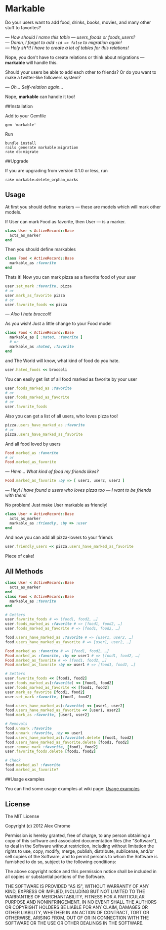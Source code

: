 # Markable

Do your users want to add food, drinks, books, movies, and many
other stuff to favorites?

_— How should I name this table — users_foods or foods_users?_<br/>
_— Damn, I forget to add ```:id => false``` to migration again!_<br/>
_— Holy sh*t! I have to create a lot of tables for this relations!_

Nope, you don't have to create relations or think about migrations — **markable** will handle this.

Should your users be able to add each other to friends? Or do you want to
make a twitter-like followers system?

_— Oh… Self-relation again…_

Nope, **markable** can handle it too!



##Installation

Add to your Gemfile

```
gem 'markable'
```

Run

```
bundle install
rails generate markable:migration
rake db:migrate
```

##Upgrade

If you are upgrading from version 0.1.0 or less, run
```
rake markable:delete_orphan_marks
```

## Usage

At first you should define markers — these are models which will mark
other models.

If User can mark Food as favorite, then User — is a marker.

``` ruby
class User < ActiveRecord::Base
  acts_as_marker
end
```

Then you should define markables

``` ruby
class Food < ActiveRecord::Base
  markable_as :favorite
end
```

Thats it! Now you can mark pizza as a favorite food of your user

``` ruby
user.set_mark :favorite, pizza
# or
user.mark_as_favorite pizza
# or
user.favorite_foods << pizza
```

_— Also I hate broccoli!_

As you wish! Just a little change to your Food model

``` ruby
class Food < ActiveRecord::Base
  markable_as [ :hated, :favorite ]
  # or
  markable_as :hated, :favorite
end
```

and The World will know, what kind of food do you hate.

``` ruby
user.hated_foods << broccoli
```

You can easily get list of all food marked as favorite by your user

``` ruby
user.foods_marked_as :favorite
# or
user.foods_marked_as_favorite
# or
user.favorite_foods
```

Also you can get a list of all users, who loves pizza too!

``` ruby
pizza.users_have_marked_as :favorite
# or
pizza.users_have_marked_as_favorite
```

And all food loved by users

``` ruby
Food.marked_as :favorite
# or
Food.marked_as_favorite
```

_— Hmm… What kind of food my friends likes?_

``` ruby
Food.marked_as_favorite :by => [ user1, user2, user3 ]
```

_— Hey! I have found a users who loves pizza too — I want to be friends with them!_

No problem! Just make User markable as friendly!

``` ruby
class User < ActiveRecord::Base
  acts_as_marker
  markable_as :friendly, :by => :user
end
```

And now you can add all pizza-lovers to your friends

``` ruby
user.friendly_users << pizza.users_have_marked_as_favorite
```

Piece of cake!

## All Methods
``` ruby
class User < ActiveRecord::Base
  acts_as_marker
end
class Food < ActiveRecord::Base
  markable_as :favorite
end
```

``` ruby
# Getters
user.favorite_foods # => [food1, food2, …]
user.foods_marked_as :favorite # => [food1, food2, …]
user.foods_marked_as_favorite # => [food1, food2, …]

food.users_have_marked_as :favorite # => [user1, user2, …]
food.users_have_marked_as_favorite # => [user1, user2, …]

Food.marked_as :favorite # => [food1, food2, …]
Food.marked_as :favorite, :by => user1 # => [food1, food2, …]
Food.marked_as_favorite # => [food1, food2, …]
Food.marked_as_favorite :by => user1 # => [food1, food2, …]

# Setters
user.favorite_foods << [food1, food2]
user.foods_marked_as(:favorite) << [food1, food2]
user.foods_marked_as_favorite << [food1, food2]
user.mark_as_favorite [food1, food2]
user.set_mark :favorite, [food1, food2]

food.users_have_marked_as(:favorite) << [user1, user2]
food.users_have_marked_as_favorite << [user1, user2]
food.mark_as :favorite, [user1, user2]

# Removals
food.unmark :favorite
food.unmark :favorite, :by => user1
food.users_have_marked_as(:favorite).delete [food1, food2]
food.users_have_marked_as_favorite.delete [food1, food2]
user.remove_mark :favorite, [food1, food2]
user.favorite_foods.delete [food1, food2]

# Check
food.marked_as? :favorite
food.marked_as_favorite?
```

##Usage examples

You can find some usage examples at wiki page: [Usage examples](https://github.com/chrome/markable/wiki/Usage-examples)

## License

The MIT License

Copyright (c) 2012 Alex Chrome

Permission is hereby granted, free of charge, to any person obtaining a copy of this software and associated documentation files (the "Software"), to deal in the Software without restriction, including without limitation the rights to use, copy, modify, merge, publish, distribute, sublicense, and/or sell copies of the Software, and to permit persons to whom the Software is furnished to do so, subject to the following conditions:

The above copyright notice and this permission notice shall be included in all copies or substantial portions of the Software.

THE SOFTWARE IS PROVIDED "AS IS", WITHOUT WARRANTY OF ANY KIND, EXPRESS OR IMPLIED, INCLUDING BUT NOT LIMITED TO THE WARRANTIES OF MERCHANTABILITY, FITNESS FOR A PARTICULAR PURPOSE AND NONINFRINGEMENT. IN NO EVENT SHALL THE AUTHORS OR COPYRIGHT HOLDERS BE LIABLE FOR ANY CLAIM, DAMAGES OR OTHER LIABILITY, WHETHER IN AN ACTION OF CONTRACT, TORT OR OTHERWISE, ARISING FROM, OUT OF OR IN CONNECTION WITH THE SOFTWARE OR THE USE OR OTHER DEALINGS IN THE SOFTWARE.

